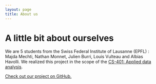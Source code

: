 ```yaml
---
layout: page
title: About us
---
```


# A little bit about ourselves

We are 5 students from the Swiss Federal Institute of Lausanne (EPFL) : Majda Mechti, Nathan Monnet, Julien Burri, Louis Vulteau and Albias Havolli. We realized this project in the scope of the [CS-401: Applied data analysis](https://epfl-ada.github.io/teaching/fall2023/cs401/).

[Check out our project on GitHub.](https://github.com/link-to-your-repo](https://github.com/epfl-ada/ada-2023-project-theavengers2023)https://github.com/epfl-ada/ada-2023-project-theavengers2023)

